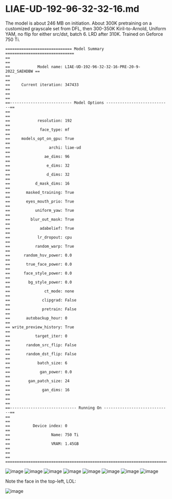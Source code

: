 # LIAE-UD-192-96-32-32-16.md

The model is about 246 MB on initiation.
About 300K pretraining on a customized grayscale set from DFL, then 300-350K Kiril-to-Arnold, Uniform YAM, no flip for either src/dst, batch 6.
LRD after 310K. Trained on Geforce 750 Ti.

```
============================= Model Summary ==============================
==                                                                      ==
==            Model name: LIAE-UD-192-96-32-32-16-PRE-20-9-2022_SAEHDBW ==
==                                                                      ==
==     Current iteration: 347433                                        ==
==                                                                      ==
==--------------------------- Model Options ----------------------------==
==                                                                      ==
==            resolution: 192                                           ==
==             face_type: mf                                            ==
==     models_opt_on_gpu: True                                          ==
==                 archi: liae-ud                                       ==
==               ae_dims: 96                                            ==
==                e_dims: 32                                            ==
==                d_dims: 32                                            ==
==           d_mask_dims: 16                                            ==
==       masked_training: True                                          ==
==       eyes_mouth_prio: True                                          ==
==           uniform_yaw: True                                          ==
==         blur_out_mask: True                                          ==
==             adabelief: True                                          ==
==            lr_dropout: cpu                                           ==
==           random_warp: True                                          ==
==      random_hsv_power: 0.0                                           ==
==       true_face_power: 0.0                                           ==
==      face_style_power: 0.0                                           ==
==        bg_style_power: 0.0                                           ==
==               ct_mode: none                                          ==
==              clipgrad: False                                         ==
==              pretrain: False                                         ==
==       autobackup_hour: 0                                             ==
== write_preview_history: True                                          ==
==           target_iter: 0                                             ==
==       random_src_flip: False                                         ==
==       random_dst_flip: False                                         ==
==            batch_size: 6                                             ==
==             gan_power: 0.0                                           ==
==        gan_patch_size: 24                                            ==
==              gan_dims: 16                                            ==
==                                                                      ==
==----------------------------- Running On -----------------------------==
==                                                                      ==
==          Device index: 0                                             ==
==                  Name: 750 Ti                                        ==
==                  VRAM: 1.45GB                                        ==
==                                                                      ==
==========================================================================
```

![image](https://user-images.githubusercontent.com/23367640/194004657-d18d2717-3f3b-47b0-85a7-116e4b93858a.png)
![image](https://user-images.githubusercontent.com/23367640/194004724-7e6930fd-027e-4482-b2b8-124db9bfa7ce.png)
![image](https://user-images.githubusercontent.com/23367640/194004749-7e0db4cb-5e61-48b5-8b39-24a1c5dd03fe.png)
![image](https://user-images.githubusercontent.com/23367640/194004758-e005e7a5-f29d-4f6b-8394-23c9289a8936.png)
![image](https://user-images.githubusercontent.com/23367640/194004774-a6fb8023-abb4-4fc5-a15e-0a32789f67a4.png)
![image](https://user-images.githubusercontent.com/23367640/194004785-3ef8dc4c-93de-4fe1-a05c-6d103a88ab77.png)
![image](https://user-images.githubusercontent.com/23367640/194004790-fbab760a-dbe9-44e5-8657-e6ecf717ef07.png)
![image](https://user-images.githubusercontent.com/23367640/194004855-e11324fc-99bf-4306-8ba4-740bd7b9c570.png)

Note the face in the top-left, LOL:

![image](https://user-images.githubusercontent.com/23367640/194004887-107c5229-2346-430c-b00a-d20bef0e2016.png)
